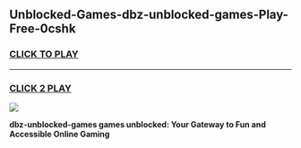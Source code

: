 
## Unblocked-Games-dbz-unblocked-games-Play-Free-0cshk
<h3>
<a href="https://premium76.site?title=dbz-unblocked-games&ref=23A">CLICK TO PLAY</a></h3>
<hr>

<h3>
<a href="https://premium76.site?title=dbz-unblocked-games&ref=23A">CLICK 2 PLAY</a>
  
</h3>

<a href="https://premium76.site?title=dbz-unblocked-games&ref=23A"><img src="https://clearcache.store/games.png"></a>


**dbz-unblocked-games games unblocked: Your Gateway to Fun and Accessible Online Gaming**
